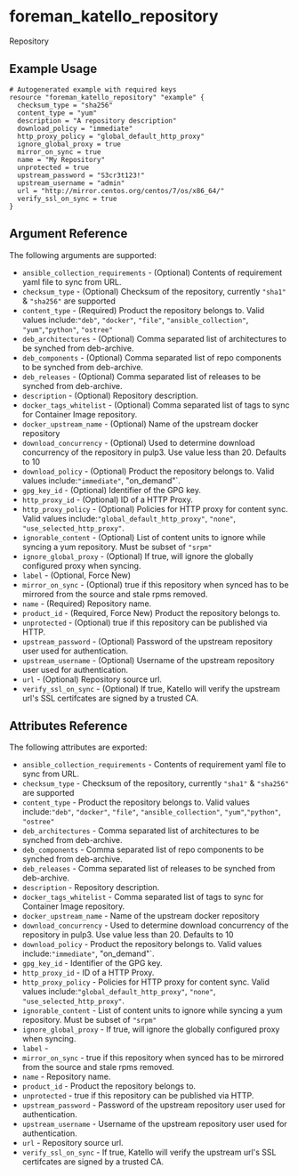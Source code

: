 
# foreman_katello_repository


Repository


## Example Usage

```
# Autogenerated example with required keys
resource "foreman_katello_repository" "example" {
  checksum_type = "sha256"
  content_type = "yum"
  description = "A repository description"
  download_policy = "immediate"
  http_proxy_policy = "global_default_http_proxy"
  ignore_global_proxy = true
  mirror_on_sync = true
  name = "My Repository"
  unprotected = true
  upstream_password = "S3cr3t123!"
  upstream_username = "admin"
  url = "http://mirror.centos.org/centos/7/os/x86_64/"
  verify_ssl_on_sync = true
}
```


## Argument Reference

The following arguments are supported:

- `ansible_collection_requirements` - (Optional) Contents of requirement yaml file to sync from URL.
- `checksum_type` - (Optional) Checksum of the repository, currently `"sha1"` & `"sha256"` are supported
- `content_type` - (Required) Product the repository belongs to. Valid values include:`"deb"`, `"docker"`, `"file"`, `"ansible_collection"`, `"yum"`,`"python"`, `"ostree"`
- `deb_architectures` - (Optional) Comma separated list of architectures to be synched from deb-archive.
- `deb_components` - (Optional) Comma separated list of repo components to be synched from deb-archive.
- `deb_releases` - (Optional) Comma separated list of releases to be synched from deb-archive.
- `description` - (Optional) Repository description.
- `docker_tags_whitelist` - (Optional) Comma separated list of tags to sync for Container Image repository.
- `docker_upstream_name` - (Optional) Name of the upstream docker repository
- `download_concurrency` - (Optional) Used to determine download concurrency of the repository in pulp3. Use value less than 20. Defaults to 10
- `download_policy` - (Optional) Product the repository belongs to. Valid values include:`"immediate"`, "on_demand"`.
- `gpg_key_id` - (Optional) Identifier of the GPG key.
- `http_proxy_id` - (Optional) ID of a HTTP Proxy.
- `http_proxy_policy` - (Optional) Policies for HTTP proxy for content sync. Valid values include:`"global_default_http_proxy"`, `"none"`, `"use_selected_http_proxy"`.
- `ignorable_content` - (Optional) List of content units to ignore while syncing a yum repository. Must be subset of `"srpm"`
- `ignore_global_proxy` - (Optional) If true, will ignore the globally configured proxy when syncing.
- `label` - (Optional, Force New) 
- `mirror_on_sync` - (Optional) true if this repository when synced has to be mirrored from the source and stale rpms removed.
- `name` - (Required) Repository name.
- `product_id` - (Required, Force New) Product the repository belongs to.
- `unprotected` - (Optional) true if this repository can be published via HTTP.
- `upstream_password` - (Optional) Password of the upstream repository user used for authentication.
- `upstream_username` - (Optional) Username of the upstream repository user used for authentication.
- `url` - (Optional) Repository source url.
- `verify_ssl_on_sync` - (Optional) If true, Katello will verify the upstream url's SSL certifcates are signed by a trusted CA.


## Attributes Reference

The following attributes are exported:

- `ansible_collection_requirements` - Contents of requirement yaml file to sync from URL.
- `checksum_type` - Checksum of the repository, currently `"sha1"` & `"sha256"` are supported
- `content_type` - Product the repository belongs to. Valid values include:`"deb"`, `"docker"`, `"file"`, `"ansible_collection"`, `"yum"`,`"python"`, `"ostree"`
- `deb_architectures` - Comma separated list of architectures to be synched from deb-archive.
- `deb_components` - Comma separated list of repo components to be synched from deb-archive.
- `deb_releases` - Comma separated list of releases to be synched from deb-archive.
- `description` - Repository description.
- `docker_tags_whitelist` - Comma separated list of tags to sync for Container Image repository.
- `docker_upstream_name` - Name of the upstream docker repository
- `download_concurrency` - Used to determine download concurrency of the repository in pulp3. Use value less than 20. Defaults to 10
- `download_policy` - Product the repository belongs to. Valid values include:`"immediate"`, "on_demand"`.
- `gpg_key_id` - Identifier of the GPG key.
- `http_proxy_id` - ID of a HTTP Proxy.
- `http_proxy_policy` - Policies for HTTP proxy for content sync. Valid values include:`"global_default_http_proxy"`, `"none"`, `"use_selected_http_proxy"`.
- `ignorable_content` - List of content units to ignore while syncing a yum repository. Must be subset of `"srpm"`
- `ignore_global_proxy` - If true, will ignore the globally configured proxy when syncing.
- `label` - 
- `mirror_on_sync` - true if this repository when synced has to be mirrored from the source and stale rpms removed.
- `name` - Repository name.
- `product_id` - Product the repository belongs to.
- `unprotected` - true if this repository can be published via HTTP.
- `upstream_password` - Password of the upstream repository user used for authentication.
- `upstream_username` - Username of the upstream repository user used for authentication.
- `url` - Repository source url.
- `verify_ssl_on_sync` - If true, Katello will verify the upstream url's SSL certifcates are signed by a trusted CA.

